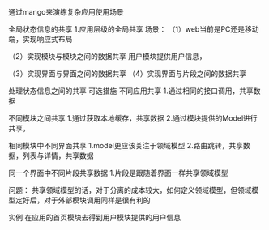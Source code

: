 通过mango来演练复杂应用使用场景

全局状态信息的共享
1.应用层级的全局共享
场景：
（1）web当前是PC还是移动端，实现响应式布局


（2）实现模块与模块之间的数据共享
用户模块提供用户信息，


（3）实现界面与界面之间的数据共享
（4）实现界面与片段之间的数据共享


处理状态信息之间的共享
可选措施
不同应用共享
1.通过相同的接口调用，共享数据

不同模块之间共享
1.通过获取本地缓存，共享数据
2.通过模块提供的Model进行共享，

相同模块中不同界面共享
1.model更应该关注于领域模型
2.路由跳转，共享数据，列表与详情，共享数据

同一个界面中不同片段共享数据
1.片段是跟随着界面一样共享领域模型


问题：
共享领域模型的话，对于分离的成本较大，如何定义领域模型，但领域模型定好后，对于外部模块调用同样是很有利的

实例
在应用的首页模块去得到用户模块提供的用户信息
